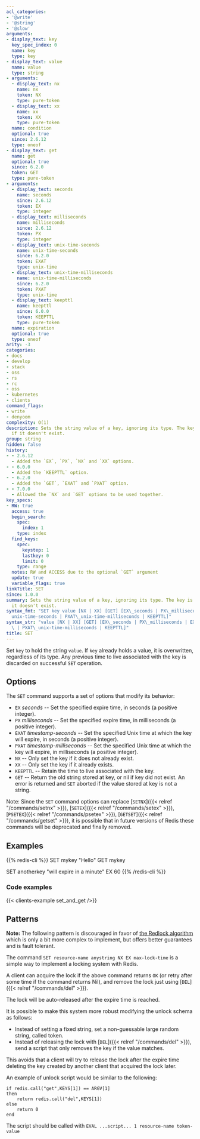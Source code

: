 ```yaml
---
acl_categories:
- '@write'
- '@string'
- '@slow'
arguments:
- display_text: key
  key_spec_index: 0
  name: key
  type: key
- display_text: value
  name: value
  type: string
- arguments:
  - display_text: nx
    name: nx
    token: NX
    type: pure-token
  - display_text: xx
    name: xx
    token: XX
    type: pure-token
  name: condition
  optional: true
  since: 2.6.12
  type: oneof
- display_text: get
  name: get
  optional: true
  since: 6.2.0
  token: GET
  type: pure-token
- arguments:
  - display_text: seconds
    name: seconds
    since: 2.6.12
    token: EX
    type: integer
  - display_text: milliseconds
    name: milliseconds
    since: 2.6.12
    token: PX
    type: integer
  - display_text: unix-time-seconds
    name: unix-time-seconds
    since: 6.2.0
    token: EXAT
    type: unix-time
  - display_text: unix-time-milliseconds
    name: unix-time-milliseconds
    since: 6.2.0
    token: PXAT
    type: unix-time
  - display_text: keepttl
    name: keepttl
    since: 6.0.0
    token: KEEPTTL
    type: pure-token
  name: expiration
  optional: true
  type: oneof
arity: -3
categories:
- docs
- develop
- stack
- oss
- rs
- rc
- oss
- kubernetes
- clients
command_flags:
- write
- denyoom
complexity: O(1)
description: Sets the string value of a key, ignoring its type. The key is created
  if it doesn't exist.
group: string
hidden: false
history:
- - 2.6.12
  - Added the `EX`, `PX`, `NX` and `XX` options.
- - 6.0.0
  - Added the `KEEPTTL` option.
- - 6.2.0
  - Added the `GET`, `EXAT` and `PXAT` option.
- - 7.0.0
  - Allowed the `NX` and `GET` options to be used together.
key_specs:
- RW: true
  access: true
  begin_search:
    spec:
      index: 1
    type: index
  find_keys:
    spec:
      keystep: 1
      lastkey: 0
      limit: 0
    type: range
  notes: RW and ACCESS due to the optional `GET` argument
  update: true
  variable_flags: true
linkTitle: SET
since: 1.0.0
summary: Sets the string value of a key, ignoring its type. The key is created if
  it doesn't exist.
syntax_fmt: "SET key value [NX | XX] [GET] [EX\_seconds | PX\_milliseconds | EXAT\_\
  unix-time-seconds | PXAT\_unix-time-milliseconds | KEEPTTL]"
syntax_str: "value [NX | XX] [GET] [EX\_seconds | PX\_milliseconds | EXAT\_unix-time-seconds\
  \ | PXAT\_unix-time-milliseconds | KEEPTTL]"
title: SET
---
```

Set `key` to hold the string `value`.
If `key` already holds a value, it is overwritten, regardless of its type.
Any previous time to live associated with the key is discarded on successful `SET` operation.

## Options

The `SET` command supports a set of options that modify its behavior:

* `EX` *seconds* -- Set the specified expire time, in seconds (a positive integer).
* `PX` *milliseconds* -- Set the specified expire time, in milliseconds (a positive integer).
* `EXAT` *timestamp-seconds* -- Set the specified Unix time at which the key will expire, in seconds (a positive integer).
* `PXAT` *timestamp-milliseconds* -- Set the specified Unix time at which the key will expire, in milliseconds (a positive integer).
* `NX` -- Only set the key if it does not already exist.
* `XX` -- Only set the key if it already exists.
* `KEEPTTL` -- Retain the time to live associated with the key.
* `GET` -- Return the old string stored at key, or nil if key did not exist. An error is returned and `SET` aborted if the value stored at key is not a string.

Note: Since the `SET` command options can replace [`SETNX`]({{< relref "/commands/setnx" >}}), [`SETEX`]({{< relref "/commands/setex" >}}), [`PSETEX`]({{< relref "/commands/psetex" >}}), [`GETSET`]({{< relref "/commands/getset" >}}), it is possible that in future versions of Redis these commands will be deprecated and finally removed.

## Examples

{{% redis-cli %}}
SET mykey "Hello"
GET mykey

SET anotherkey "will expire in a minute" EX 60
{{% /redis-cli %}}


### Code examples

{{< clients-example set_and_get />}}

## Patterns

**Note:** The following pattern is discouraged in favor of [the Redlock algorithm](https://redis.io/topics/distlock) which is only a bit more complex to implement, but offers better guarantees and is fault tolerant.

The command `SET resource-name anystring NX EX max-lock-time` is a simple way to implement a locking system with Redis.

A client can acquire the lock if the above command returns `OK` (or retry after some time if the command returns Nil), and remove the lock just using [`DEL`]({{< relref "/commands/del" >}}).

The lock will be auto-released after the expire time is reached.

It is possible to make this system more robust modifying the unlock schema as follows:

* Instead of setting a fixed string, set a non-guessable large random string, called token.
* Instead of releasing the lock with [`DEL`]({{< relref "/commands/del" >}}), send a script that only removes the key if the value matches.

This avoids that a client will try to release the lock after the expire time deleting the key created by another client that acquired the lock later.

An example of unlock script would be similar to the following:

    if redis.call("get",KEYS[1]) == ARGV[1]
    then
        return redis.call("del",KEYS[1])
    else
        return 0
    end

The script should be called with `EVAL ...script... 1 resource-name token-value`
